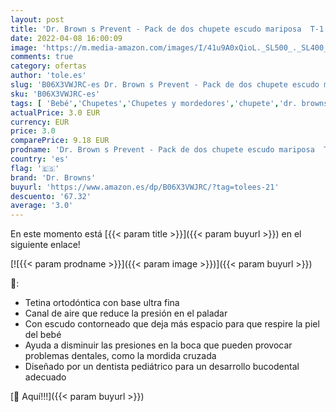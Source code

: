 ```yaml
---
layout: post
title: 'Dr. Brown s Prevent - Pack de dos chupete escudo mariposa  T-1 0-6 meses'
date: 2022-04-08 16:00:09
image: 'https://m.media-amazon.com/images/I/41u9A0xQioL._SL500_._SL400_.jpg'
comments: true
category: ofertas
author: 'tole.es'
slug: 'B06X3VWJRC-es Dr. Brown s Prevent - Pack de dos chupete escudo mariposa...'
sku: 'B06X3VWJRC-es'
tags: [ 'Bebé','Chupetes','Chupetes y mordedores','chupete','dr. browns', ]
actualPrice: 3.0 EUR
currency: EUR
price: 3.0
comparePrice: 9.18 EUR
prodname: 'Dr. Brown s Prevent - Pack de dos chupete escudo mariposa  T-1 0-6 meses'
country: 'es'
flag: '🇪🇸'
brand: 'Dr. Browns'
buyurl: 'https://www.amazon.es/dp/B06X3VWJRC/?tag=tolees-21'
descuento: '67.32'
average: '3.0'
---
```


En este momento está [{{< param title >}}]({{< param buyurl >}}) en el siguiente enlace!

[![{{< param prodname >}}]({{< param image >}})]({{< param buyurl >}})

🔎:

- Tetina ortodóntica con base ultra fina
- Canal de aire que reduce la presión en el paladar
- Con escudo contorneado que deja más espacio para que respire la piel del bebé
- Ayuda a disminuir las presiones en la boca que pueden provocar problemas dentales, como la mordida cruzada
- Diseñado por un dentista pediátrico para un desarrollo bucodental adecuado

[🛒 Aquí!!!]({{< param buyurl >}})
